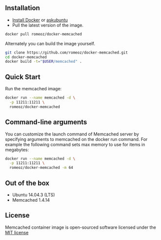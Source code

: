 Installation
-------------------

 * [Install Docker](https://docs.docker.com/installation/) or [askubuntu](http://askubuntu.com/a/473720)
 * Pull the latest version of the image.
 
```bash
docker pull romeoz/docker-memcached
```

Alternately you can build the image yourself.

```bash
git clone https://github.com/romeoz/docker-memcached.git
cd docker-memcached
docker build -t="$USER/memcached" .
```

Quick Start
-------------------

Run the memcached image:

```bash
docker run --name memcached -d \
  -p 11211:11211 \
  romeoz/docker-memcached
```

Command-line arguments
------------------------------------------------

You can customize the launch command of Memcached server by specifying arguments to memcached on the docker run command. For example the following command sets max memory to use for items in megabytes:

```bash
docker run --name memcached -d \
  -p 11211:11211 \
  romeoz/docker-memcached -m 64
```

Out of the box
-------------------
 * Ubuntu 14.04.3 (LTS)
 * Memcached 1.4.14

License
-------------------

Memcached container image is open-sourced software licensed under the [MIT license](http://opensource.org/licenses/MIT)